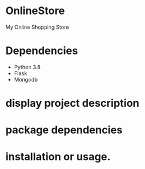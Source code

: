 # OnlineStore
My Online Shopping Store

# Dependencies
- Python 3.8
- Flask
- Mongodb

# display project description
# package dependencies
# installation or usage.

